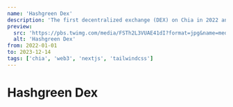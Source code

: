 ```yaml
---
name: 'Hashgreen Dex'
description: 'The first decentralized exchange (DEX) on Chia in 2022 and enabled users to exchange tokens in a secure, anonymous, and scalable manner.'
preview:
  src: 'https://pbs.twimg.com/media/FSTh2L3VUAE41dI?format=jpg&name=medium'
  alt: 'Hashgreen Dex'
from: 2022-01-01
to: 2023-12-14
tags: ['chia', 'web3', 'nextjs', 'tailwindcss']
---
```


# Hashgreen Dex